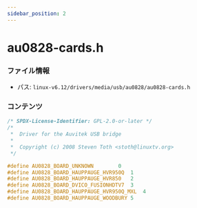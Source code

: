 ```yaml
---
sidebar_position: 2
---
```

# au0828-cards.h

### ファイル情報

- パス: `linux-v6.12/drivers/media/usb/au0828/au0828-cards.h`

### コンテンツ

```h
/* SPDX-License-Identifier: GPL-2.0-or-later */
/*
 *  Driver for the Auvitek USB bridge
 *
 *  Copyright (c) 2008 Steven Toth <stoth@linuxtv.org>
 */

#define AU0828_BOARD_UNKNOWN		0
#define AU0828_BOARD_HAUPPAUGE_HVR950Q	1
#define AU0828_BOARD_HAUPPAUGE_HVR850	2
#define AU0828_BOARD_DVICO_FUSIONHDTV7	3
#define AU0828_BOARD_HAUPPAUGE_HVR950Q_MXL	4
#define AU0828_BOARD_HAUPPAUGE_WOODBURY	5

```
